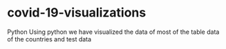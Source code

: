 # covid-19-visualizations
Python 
Using python we have visualized the data of most of the table data of the countries and test data
